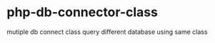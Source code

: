 php-db-connector-class
======================

mutiple db connect class query different database using same class
